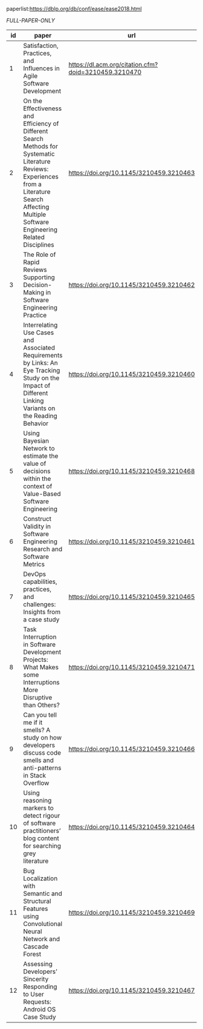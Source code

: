 paperlist:https://dblp.org/db/conf/ease/ease2018.html

*FULL-PAPER-ONLY*

id|paper|url
---|---|---
1|Satisfaction, Practices, and Influences in Agile Software Development|https://dl.acm.org/citation.cfm?doid=3210459.3210470
2|On the Effectiveness and Efficiency of Different Search Methods for Systematic Literature Reviews: Experiences from a Literature Search Affecting Multiple Software Engineering Related Disciplines|https://doi.org/10.1145/3210459.3210463
3|The Role of Rapid Reviews Supporting Decision-Making in Software Engineering Practice|https://doi.org/10.1145/3210459.3210462
4|Interrelating Use Cases and Associated Requirements by Links: An Eye Tracking Study on the Impact of Different Linking Variants on the Reading Behavior|https://doi.org/10.1145/3210459.3210460
5|Using Bayesian Network to estimate the value of decisions within the context of Value-Based Software Engineering|https://doi.org/10.1145/3210459.3210468
6|Construct Validity in Software Engineering Research and Software Metrics|https://doi.org/10.1145/3210459.3210461
7|DevOps capabilities, practices, and challenges: Insights from a case study|https://doi.org/10.1145/3210459.3210465
8|Task Interruption in Software Development Projects: What Makes some Interruptions More Disruptive than Others?|https://doi.org/10.1145/3210459.3210471
9|Can you tell me if it smells? A study on how developers discuss code smells and anti-patterns in Stack Overflow|https://doi.org/10.1145/3210459.3210466
10|Using reasoning markers to detect rigour of software practitioners’ blog content for searching grey literature|https://doi.org/10.1145/3210459.3210464
11|Bug Localization with Semantic and Structural Features using Convolutional Neural Network and Cascade Forest|https://doi.org/10.1145/3210459.3210469
12|Assessing Developers’ Sincerity Responding to User Requests: Android OS Case Study|https://doi.org/10.1145/3210459.3210467


